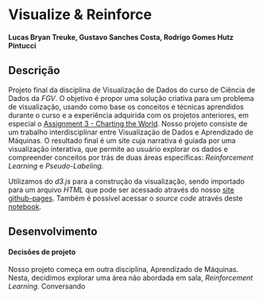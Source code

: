 # Visualize & Reinforce
#### Lucas Bryan Treuke, Gustavo Sanches Costa, Rodrigo Gomes Hutz Pintucci
## Descrição

Projeto final da disciplina de Visualização de Dados do curso de Ciência de Dados da *FGV*. O objetivo é propor uma solução criativa para um problema de visualização, usando como base os conceitos e técnicas aprendidos durante o curso e a experiência adquirida com os projetos anteriores, em especial o [Assignment 3 - Charting the World](https://github.com/fgv-vis-2023/assignment-3-chartingtheworld).
Nosso projeto consiste de um trabalho interdisciplinar entre Visualização de Dados e Aprendizado de Máquinas. O resultado final é um site cuja narrativa é guiada por uma visualização interativa, que permite ao usuário explorar os dados e compreender conceitos por trás de duas áreas específicas: *Reinforcement Learning* e *Pseudo-Labeling*.


Utilizamos do *d3.js* para a construção da visualização, sendo importado para um arquivo *HTML* que pode ser acessado através do nosso [site github-pages](https://fgv-vis-2023.github.io/final-project-visualize-reinforce/). Também é possível acessar o *source code* através deste [notebook](https://observablehq.com/d/31ca7950886a92d8).

## Desenvolvimento

#### Decisões de projeto

Nosso projeto começa em outra disciplina, Aprendizado de Máquinas. Nesta, decidimos explorar uma área não abordada em sala, *Reinforcement Learning*. Conversando